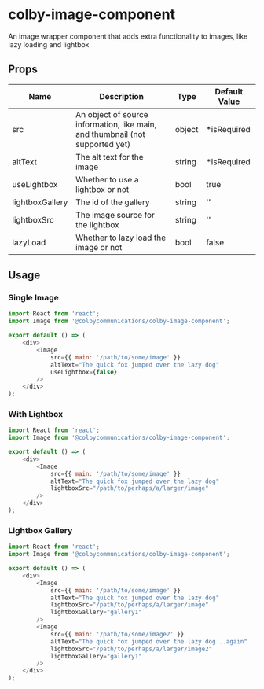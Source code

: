 # colby-image-component

An image wrapper component that adds extra functionality to images, like lazy loading and lightbox

## Props

| Name            | Description                                                                   | Type   | Default Value |
| --------------- | ----------------------------------------------------------------------------- | ------ | ------------- |
| src             | An object of source information, like main, and thumbnail (not supported yet) | object | \*isRequired  |
| altText         | The alt text for the image                                                    | string | \*isRequired  |
| useLightbox     | Whether to use a lightbox or not                                              | bool   | true          |
| lightboxGallery | The id of the gallery                                                         | string | ''            |
| lightboxSrc     | The image source for the lightbox                                             | string | ''            |
| lazyLoad        | Whether to lazy load the image or not                                         | bool   | false         |

## Usage

### Single Image

```javascript
import React from 'react';
import Image from '@colbycommunications/colby-image-component';

export default () => (
    <div>
        <Image
            src={{ main: '/path/to/some/image' }}
            altText="The quick fox jumped over the lazy dog"
            useLightbox={false}
        />
    </div>
);
```

### With Lightbox

```javascript
import React from 'react';
import Image from '@colbycommunications/colby-image-component';

export default () => (
    <div>
        <Image
            src={{ main: '/path/to/some/image' }}
            altText="The quick fox jumped over the lazy dog"
            lightboxSrc="/path/to/perhaps/a/larger/image"
        />
    </div>
);
```

### Lightbox Gallery

```javascript
import React from 'react';
import Image from '@colbycommunications/colby-image-component';

export default () => (
    <div>
        <Image
            src={{ main: '/path/to/some/image' }}
            altText="The quick fox jumped over the lazy dog"
            lightboxSrc="/path/to/perhaps/a/larger/image"
            lightboxGallery="gallery1"
        />
        <Image
            src={{ main: '/path/to/some/image2' }}
            altText="The quick fox jumped over the lazy dog ..again"
            lightboxSrc="/path/to/perhaps/a/larger/image2"
            lightboxGallery="gallery1"
        />
    </div>
);
```
